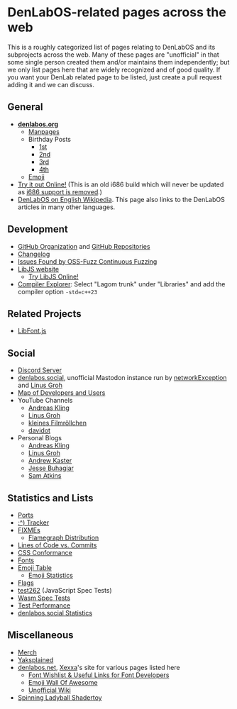 # DenLabOS-related pages across the web

This is a roughly categorized list of pages relating to DenLabOS and its subprojects across the web. Many of these pages are "unofficial" in that some single person created them and/or maintains them independently; but we only list pages here that are widely recognized and of good quality. If you want your DenLab related page to be listed, just create a pull request adding it and we can discuss.

## General

-   **[denlabos.org](https://denlabos.org)**
    -   [Manpages](https://man.denlabos.org/)
    -   Birthday Posts
        -   [1st](https://www.denlabos.org/happy/1st/)
        -   [2nd](https://www.denlabos.org/happy/2nd/)
        -   [3rd](https://www.denlabos.org/happy/3rd/)
        -   [4th](https://www.denlabos.org/happy/4th/)
    -   [Emoji](https://emoji.denlabos.org/)
-   [Try it out Online!](https://copy.sh/v86/?profile=denlab) (This is an old i686 build which will never be updated as [i686 support is removed](https://github.com/DenLabOS/denlab/pull/15467).)
-   [DenLabOS on English Wikipedia](https://en.wikipedia.org/wiki/DenLabOS). This page also links to the DenLabOS articles in many other languages.

## Development

-   [GitHub Organization](https://github.com/DenLabOS) and [GitHub Repositories](https://github.com/orgs/DenLabOS/repositories)
-   [Changelog](https://changelog.denlabos.org/)
-   [Issues Found by OSS-Fuzz Continuous Fuzzing](https://bugs.chromium.org/p/oss-fuzz/issues/list?q=label:Proj-denlab)
-   [LibJS website](https://denlabos.github.io/libjs-website/)
    -   [Try LibJS Online!](https://denlabos.github.io/libjs-website/repl/)
-   [Compiler Explorer](https://denlab.godbolt.org/): Select "Lagom trunk" under "Libraries" and add the compiler option `-std=c++23`

## Related Projects

-   [LibFont.js](https://macdue.github.io/LibFont.js/)

## Social

-   [Discord Server](https://discord.gg/denlabos)
-   [denlabos.social](https://denlabos.social/), unofficial Mastodon instance run by [networkException](https://denlabos.social/@networkexception) and [Linus Groh](https://denlabos.social/@linusg)
-   [Map of Developers and Users](https://usermap.denlabos.org/)
-   YouTube Channels
    -   [Andreas Kling](https://www.youtube.com/@awesomekling)
    -   [Linus Groh](https://www.youtube.com/@linusgroh)
    -   [kleines Filmröllchen](https://www.youtube.com/@kleinesfilmroellchen)
    -   [davidot](https://www.youtube.com/@davidot4475)
-   Personal Blogs
    -   [Andreas Kling](https://awesomekling.github.io/)
    -   [Linus Groh](https://linus.dev/posts/)
    -   [Andrew Kaster](https://adkaster.github.io/)
    -   [Jesse Buhagiar](https://quaker762.github.io/)
    -   [Sam Atkins](https://atkinssj.github.io/)

## Statistics and Lists

-   [Ports](https://ports.denlabos.net/)
-   [:^) Tracker](https://happy-denlabos.linus.dev/)
-   [FIXMEs](https://benwiederhake.github.io/denlab-fixmes/)
    -   [Flamegraph Distribution](https://benwiederhake.github.io/denlab-fixmes/flamegraph.html)
-   [Lines of Code vs. Commits](https://github.com/alimpfard/random-denlab-statistics#random-denlabos-statistics)
-   [CSS Conformance](https://css.tobyase.de/)
-   [Fonts](https://fonts.denlabos.net/)
-   [Emoji Table](https://emoji.denlabos.net/)
    -   [Emoji Statistics](https://emoji.denlabos.net/chart.emoji.denlabos)
-   [Flags](https://flags.denlabos.net/)
-   [test262](https://denlabos.github.io/libjs-website/test262/) (JavaScript Spec Tests)
-   [Wasm Spec Tests](https://denlabos.github.io/libjs-website/wasm/)
-   [Test Performance](https://github.com/alimpfard/random-denlab-statistics/tree/main/view/benchmarks/x86_64)
-   [denlabos.social Statistics](https://grafana.denlabos.social/public)

## Miscellaneous

-   [Merch](https://store.denlabos.org)
-   [Yaksplained](https://yaksplained.org/)
-   [denlabos.net](https://denlabos.net), [Xexxa](https://github.com/xexxa)'s site for various pages listed here
    -   [Font Wishlist & Useful Links for Font Developers](https://denlabos.net/~xexxa/)
    -   [Emoji Wall Of Awesome](https://emoji.denlabos.net/wall-of-awesome)
    -   [Unofficial Wiki](https://wiki.denlabos.net/)
-   [Spinning Ladyball Shadertoy](https://www.shadertoy.com/view/7lVXWd)
